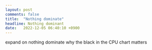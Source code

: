 ```yaml
---
layout: post
comments: false 
title:  "Nothing dominate"
headline: Nothing dominant
date:   2022-12-05 06:40:10 +0900
---
```


expand on nothing dominate 
why the black in the CPU chart matters


